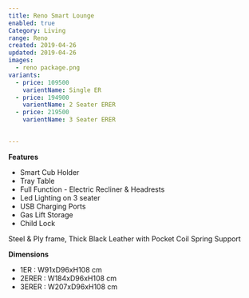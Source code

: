 ```yaml
---
title: Reno Smart Lounge
enabled: true
Category: Living
range: Reno
created: 2019-04-26
updated: 2019-04-26
images:
  - reno package.png
variants:
  - price: 109500
    varientName: Single ER
  - price: 194900
    varientName: 2 Seater ERER
  - price: 219500
    varientName: 3 Seater ERER
  

---
```


**Features**
* Smart Cub Holder
* Tray Table
* Full Function - Electric Recliner & Headrests
* Led Lighting on 3 seater
* USB Charging Ports
* Gas Lift Storage
* Child Lock

Steel & Ply frame, Thick Black Leather with Pocket Coil Spring Support

**Dimensions**
* 1ER : W91xD96xH108 cm
* 2ERER : W184xD96xH108 cm
* 3ERER : W207xD96xH108 cm
